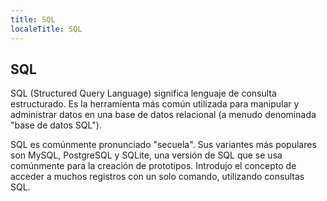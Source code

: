 ```yaml
---
title: SQL
localeTitle: SQL
---
```

## SQL

SQL (Structured Query Language) significa lenguaje de consulta estructurado. Es la herramienta más común utilizada para manipular y administrar datos en una base de datos relacional (a menudo denominada "base de datos SQL").

SQL es comúnmente pronunciado "secuela". Sus variantes más populares son MySQL, PostgreSQL y SQLite, una versión de SQL que se usa comúnmente para la creación de prototipos. Introdujo el concepto de acceder a muchos registros con un solo comando, utilizando consultas SQL.
